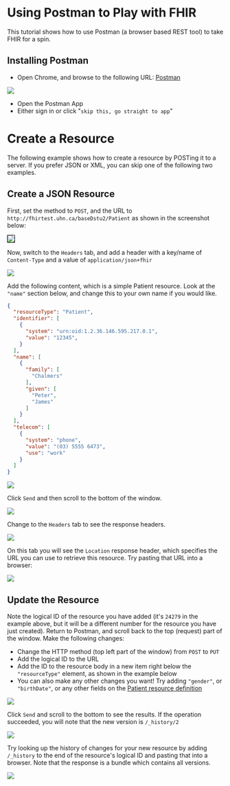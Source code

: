# Using Postman to Play with FHIR

This tutorial shows how to use Postman (a browser based REST tool) to take FHIR for a spin.

## Installing Postman

* Open Chrome, and browse to the following URL: [Postman](https://chrome.google.com/webstore/detail/postman/fhbjgbiflinjbdggehcddcbncdddomop?hl=en) 

<img src="./images/install_postman.png"/>

* Open the Postman App
* Either sign in or click "`skip this, go straight to app`"

# Create a Resource

The following example shows how to create a resource by POSTing it to a server. If you prefer JSON or XML, you can skip one of the following two examples.

## Create a JSON Resource

First, set the method to `POST`, and the URL to `http://fhirtest.uhn.ca/baseDstu2/Patient` as shown in the screenshot below:

<img src="./images/postman_url.png" style="border: 1px solid black;"/>

Now, switch to the `Headers` tab, and add a header with a key/name of `Content-Type` and a value of `application/json+fhir`

<img src="./images/header_json.png"/>

Add the following content, which is a simple Patient resource. Look at the `"name"` section below, and change this to your own name if you would like.

```json
{
  "resourceType": "Patient",
  "identifier": [
    {
      "system": "urn:oid:1.2.36.146.595.217.0.1",
      "value": "12345",
    }
  ],
  "name": [
    {
      "family": [
        "Chalmers"
      ],
      "given": [
        "Peter",
        "James"
      ]
    }
  ],
  "telecom": [
    {
      "system": "phone",
      "value": "(03) 5555 6473",
      "use": "work"
    }
  ]
}
```

<img src="./images/patient_json.png"/>

Click `Send` and then scroll to the bottom of the window.

<img src="./images/create_response_json.json"/>

Change to the `Headers` tab to see the response headers.

<img src="./images/header_resp_json.png"/>

On this tab you will see the `Location` response header, which specifies the URL you can use to retrieve this resource. Try pasting that URL into a browser:

<img src="./images/read_json.png"/>

## Update the Resource

Note the logical ID of the resource you have added (it's `24279` in the example above, but it will be a different number for the resource you have just created). Return to Postman, and scroll back to the top (request) part of the window. Make the following changes:

* Change the HTTP method (top left part of the window) from `POST` to `PUT`
* Add the logical ID to the URL
* Add the ID to the resource body in a new item right below the `"resourceType"` element, as shown in the example below
* You can also make any other changes you want! Try adding `"gender"`, or `"birthDate"`, or any other fields on the [Patient resource definition](http://hl7.org/fhir/patient.html)

<img src="./images/update_json.png"/>

Click `Send` and scroll to the bottom to see the results. If the operation succeeded, you will note that the new version is `/_history/2`

<img src="./images/update_resp_json.png"/>

Try looking up the history of changes for your new resource by adding `/_history` to the end of the resource's logical ID and pasting that into a browser. Note that the response is a bundle which contains all versions.

<img src="./images/history_json.png"/>
